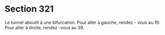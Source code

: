 # Section 321

Le tunnel aboutit à une bifurcation. Pour aller à gauche, rendez -
vous au  19. Pour aller à droite, rendez -vous au  39.